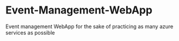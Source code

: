 # Event-Management-WebApp

Event management WebApp for the sake of practicing as many azure services as possible
